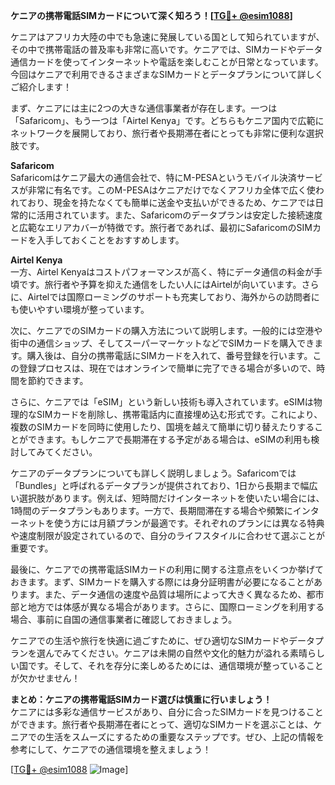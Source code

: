 **ケニアの携帯電話SIMカードについて深く知ろう！[[TG💪+ @esim1088](https://t.me/s/esim1088)]**

ケニアはアフリカ大陸の中でも急速に発展している国として知られていますが、その中で携帯電話の普及率も非常に高いです。ケニアでは、SIMカードやデータ通信カードを使ってインターネットや電話を楽しむことが日常となっています。今回はケニアで利用できるさまざまなSIMカードとデータプランについて詳しくご紹介します！

まず、ケニアには主に2つの大きな通信事業者が存在します。一つは「Safaricom」、もう一つは「Airtel Kenya」です。どちらもケニア国内で広範にネットワークを展開しており、旅行者や長期滞在者にとっても非常に便利な選択肢です。

**Safaricom**  
Safaricomはケニア最大の通信会社で、特にM-PESAというモバイル決済サービスが非常に有名です。このM-PESAはケニアだけでなくアフリカ全体で広く使われており、現金を持たなくても簡単に送金や支払いができるため、ケニアでは日常的に活用されています。また、Safaricomのデータプランは安定した接続速度と広範なエリアカバーが特徴です。旅行者であれば、最初にSafaricomのSIMカードを入手しておくことをおすすめします。

**Airtel Kenya**  
一方、Airtel Kenyaはコストパフォーマンスが高く、特にデータ通信の料金が手頃です。旅行者や予算を抑えた通信をしたい人にはAirtelが向いています。さらに、Airtelでは国際ローミングのサポートも充実しており、海外からの訪問者にも使いやすい環境が整っています。

次に、ケニアでのSIMカードの購入方法について説明します。一般的には空港や街中の通信ショップ、そしてスーパーマーケットなどでSIMカードを購入できます。購入後は、自分の携帯電話にSIMカードを入れて、番号登録を行います。この登録プロセスは、現在ではオンラインで簡単に完了できる場合が多いので、時間を節約できます。

さらに、ケニアでは「eSIM」という新しい技術も導入されています。eSIMは物理的なSIMカードを削除し、携帯電話内に直接埋め込む形式です。これにより、複数のSIMカードを同時に使用したり、国境を越えて簡単に切り替えたりすることができます。もしケニアで長期滞在する予定がある場合は、eSIMの利用も検討してみてください。

ケニアのデータプランについても詳しく説明しましょう。Safaricomでは「Bundles」と呼ばれるデータプランが提供されており、1日から長期まで幅広い選択肢があります。例えば、短時間だけインターネットを使いたい場合には、1時間のデータプランもあります。一方で、長期間滞在する場合や頻繁にインターネットを使う方には月額プランが最適です。それぞれのプランには異なる特典や速度制限が設定されているので、自分のライフスタイルに合わせて選ぶことが重要です。

最後に、ケニアでの携帯電話SIMカードの利用に関する注意点をいくつか挙げておきます。まず、SIMカードを購入する際には身分証明書が必要になることがあります。また、データ通信の速度や品質は場所によって大きく異なるため、都市部と地方では体感が異なる場合があります。さらに、国際ローミングを利用する場合、事前に自国の通信事業者に確認しておきましょう。

ケニアでの生活や旅行を快適に過ごすために、ぜひ適切なSIMカードやデータプランを選んでみてください。ケニアは未開の自然や文化的魅力が溢れる素晴らしい国です。そして、それを存分に楽しめるためには、通信環境が整っていることが欠かせません！

**まとめ：ケニアの携帯電話SIMカード選びは慎重に行いましょう！**  
ケニアには多彩な通信サービスがあり、自分に合ったSIMカードを見つけることができます。旅行者や長期滞在者にとって、適切なSIMカードを選ぶことは、ケニアでの生活をスムーズにするための重要なステップです。ぜひ、上記の情報を参考にして、ケニアでの通信環境を整えましょう！

[[TG💪+ @esim1088](https://t.me/s/esim1088) ![Image](https://i.postimg.cc/Y0z9fWf4/image.png)]